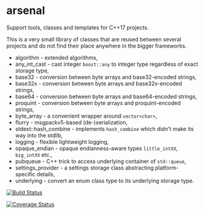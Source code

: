 arsenal
=======

Support tools, classes and templates for C++17 projects.

This is a very small library of classes that are reused between several projects and do not find their place anywhere in the bigger frameworks.

* algorithm - extended algorithms,
* any_int_cast - cast integer `boost::any` to integer type regardless of exact storage type,
* base32 - conversion between byte arrays and base32-encoded strings,
* base32x - conversion between byte arrays and base32x-encoded strings,
* base64 - conversion between byte arrays and base64-encoded strings,
* proquint - conversion between byte arrays and proquint-encoded strings,
* byte_array - a convenient wrapper around `vector<char>`,
* flurry - msgpackv5-based (de-)serialization,
* stdext::hash_combine - implements `hash_combine` which didn't make its way into the stdlib,
* logging - flexible lightweight logging,
* opaque_endian - opaque endianness-aware types `little_intXX`, `big_intXX` etc.,
* pubqueue - C++ trick to access underlying container of `std::queue`,
* settings_provider - a settings storage class abstracting platform-specific details,
* underlying - convert an enum class type to its underlying storage type.

[![Build Status](https://travis-ci.org/berkus/libarsenal.svg?branch=master)](https://travis-ci.org/berkus/libarsenal)

[![Coverage Status](https://coveralls.io/repos/berkus/libarsenal/badge.png?branch=master)](https://coveralls.io/r/berkus/libarsenal?branch=master)
